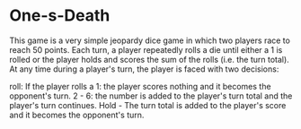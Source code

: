 # One-s-Death   
This game is a very simple jeopardy dice game in which two players race to reach 50 points. Each turn, a player repeatedly rolls a die until either a 1 is rolled or the player holds and scores the sum of the rolls (i.e. the turn total). At any time during a player's turn, the player is faced with two decisions:  

roll: If the player rolls a
1: the player scores nothing and it becomes the opponent's turn.
2 - 6: the number is added to the player's turn total and the player's turn continues.
Hold - The turn total is added to the player's score and it becomes the opponent's turn.
